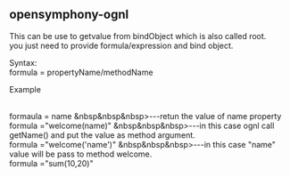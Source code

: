 opensymphony-ognl
------------------
This can be use to getvalue from bindObject which is also called root.<br>
you just need to provide formula/expression and bind object.<br>


Syntax:<br>
formula = propertyName/methodName <br>

Example<br>

<br> formaula = name            &nbsp&nbsp&nbsp>---retun the value of name property 
<br> formula ="welcome(name)"   &nbsp&nbsp&nbsp>---in this case ognl call getName() and put the value as method argument.
<br> formula ="welcome('name')" &nbsp&nbsp&nbsp>---in this case "name" value will be pass to method welcome.
<br> formula ="sum(10,20)"





 


